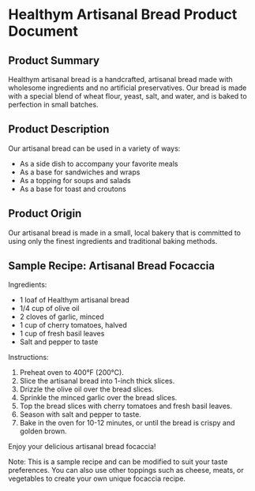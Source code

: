 # Healthym Artisanal Bread Product Document

## Product Summary

Healthym artisanal bread is a handcrafted, artisanal bread made with wholesome ingredients and no artificial preservatives. Our bread is made with a special blend of wheat flour, yeast, salt, and water, and is baked to perfection in small batches.

## Product Description

Our artisanal bread can be used in a variety of ways:

*   As a side dish to accompany your favorite meals
*   As a base for sandwiches and wraps
*   As a topping for soups and salads
*   As a base for toast and croutons

## Product Origin

Our artisanal bread is made in a small, local bakery that is committed to using only the finest ingredients and traditional baking methods.

## Sample Recipe: Artisanal Bread Focaccia

Ingredients:

*   1 loaf of Healthym artisanal bread
*   1/4 cup of olive oil
*   2 cloves of garlic, minced
*   1 cup of cherry tomatoes, halved
*   1 cup of fresh basil leaves
*   Salt and pepper to taste

Instructions:

1.  Preheat oven to 400°F (200°C).
2.  Slice the artisanal bread into 1-inch thick slices.
3.  Drizzle the olive oil over the bread slices.
4.  Sprinkle the minced garlic over the bread slices.
5.  Top the bread slices with cherry tomatoes and fresh basil leaves.
6.  Season with salt and pepper to taste.
7.  Bake in the oven for 10-12 minutes, or until the bread is crispy and golden brown.

Enjoy your delicious artisanal bread focaccia!

Note: This is a sample recipe and can be modified to suit your taste preferences. You can also use other toppings such as cheese, meats, or vegetables to create your own unique focaccia recipe.